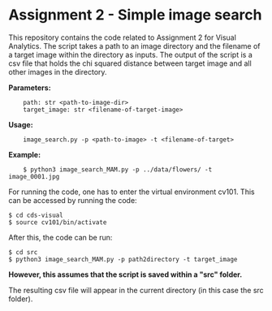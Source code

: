 # Assignment 2 - Simple image search
This repository contains the code related to Assignment 2 for Visual Analytics.
The script takes a path to an image directory and the filename of a target image within the directory as inputs.
The output of the script is a csv file that holds the chi squared distance between target image and all other images in the directory.

__Parameters:__ <br>
```
    path: str <path-to-image-dir> 
    target_image: str <filename-of-target-image> 
```
    
__Usage:__ <br>
```
    image_search.py -p <path-to-image> -t <filename-of-target>
```
    
__Example:__ <br>
```
    $ python3 image_search_MAM.py -p ../data/flowers/ -t image_0001.jpg
```

For running the code, one has to enter the virtual environment cv101. This can be accessed by running the code:
    
```
$ cd cds-visual
$ source cv101/bin/activate
```
    
After this, the code can be run:
    
```
$ cd src
$ python3 image_search_MAM.py -p path2directory -t target_image
``` 

    
__However, this assumes that the script is saved within a "src" folder.__

The resulting csv file will appear in the current directory (in this case the src folder).
